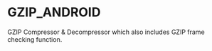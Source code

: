 # GZIP_ANDROID
GZIP Compressor &amp; Decompressor which also includes GZIP frame checking function.
